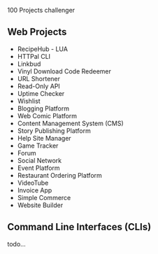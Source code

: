 100 Projects challenger

 ## Web Projects
 - RecipeHub - LUA 
 - HTTPal CLI
 - Linkbud
 - Vinyl Download Code Redeemer  
 - URL Shortener
 - Read-Only API
 - Uptime Checker
 - Wishlist
 - Blogging Platform
 - Web Comic Platform
 - Content Management System (CMS)
 - Story Publishing Platform
 - Help Site Manager
 - Game Tracker
 - Forum
 - Social Network
 - Event Platform
 - Restaurant Ordering Platform
 - VideoTube
 - Invoice App
 - Simple Commerce
 - Website Builder
## Command Line Interfaces (CLIs)

todo...
